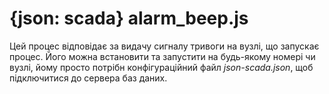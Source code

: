 # {json: scada} alarm_beep.js

Цей процес відповідає за видачу сигналу тривоги на вузлі, що запускає процес.
Його можна встановити та запустити на будь-якому номері чи вузлі, йому просто потрібн конфігураційний файл _json-scada.json_, щоб підключитися до сервера баз даних.